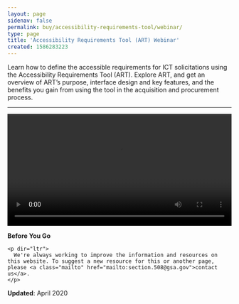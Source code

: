 ```yaml
---
layout: page
sidenav: false
permalink: buy/accessibility-requirements-tool/webinar/
type: page
title: 'Accessibility Requirements Tool (ART) Webinar'
created: 1586283223
---
```


Learn how to define the accessible requirements for ICT solicitations using the Accessibility Requirements Tool (ART). Explore ART, and get an overview of ART’s purpose, interface design and key features, and the benefits you gain from using the tool in the acquisition and procurement process.

* * *

<video controls="controls" data-vscid="3qesx4ovd" style="width:100%"><source src="/sites/default/files/PDF/ART-Webinar-Dec-2019(OC).m4v" type="video/mp4" /></video>

<div class="panel panel-default">
  <div class="panel-body">
    <strong>Before You Go</strong><br /> 
    
    <p dir="ltr">
      We're always working to improve the information and resources on this website. To suggest a new resource for this or another page, please <a class="mailto" href="mailto:section.508@gsa.gov">contact us</a>.
    </p>
  </div>
</div>

**Updated**: April 2020